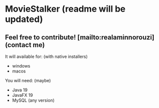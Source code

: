 # MovieStalker (readme will be updated)
## Feel free to contribute! [mailto:realaminnorouzi](contact me)

It will available for: (with native installers)
- windows
- macos

You will need: (maybe)
- Java 19
- JavaFX 19
- MySQL (any version)
